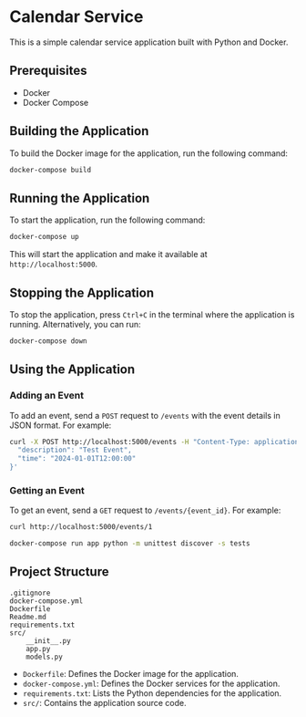 # Calendar Service

This is a simple calendar service application built with Python and Docker.

## Prerequisites

- Docker
- Docker Compose

## Building the Application

To build the Docker image for the application, run the following command:

```sh
docker-compose build
```

## Running the Application

To start the application, run the following command:

```sh
docker-compose up
```

This will start the application and make it available at `http://localhost:5000`.

## Stopping the Application

To stop the application, press `Ctrl+C` in the terminal where the application is running. Alternatively, you can run:

```sh
docker-compose down
```

## Using the Application

### Adding an Event

To add an event, send a `POST` request to `/events` with the event details in JSON format. For example:

```sh
curl -X POST http://localhost:5000/events -H "Content-Type: application/json" -d '{
  "description": "Test Event",
  "time": "2024-01-01T12:00:00"
}'
```

### Getting an Event

To get an event, send a `GET` request to `/events/{event_id}`. For example:

```sh
curl http://localhost:5000/events/1
```

```sh
docker-compose run app python -m unittest discover -s tests
```

## Project Structure

```
.gitignore
docker-compose.yml
Dockerfile
Readme.md
requirements.txt
src/
    __init__.py
    app.py
    models.py
```

- `Dockerfile`: Defines the Docker image for the application.
- `docker-compose.yml`: Defines the Docker services for the application.
- `requirements.txt`: Lists the Python dependencies for the application.
- `src/`: Contains the application source code.
